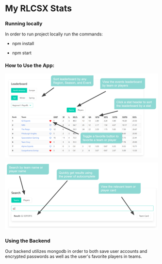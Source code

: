 # My RLCSX Stats


### Running locally

In order to run project locally run the commands:

- npm install

- npm start

### How to Use the App:

<p align="center">
  <img src="diagrams\Leaderboard Features.PNG" title="hover text">
</p>

<p align="center">
  <img src="diagrams\Search Features.PNG" title="hover text">
</p>

### Using the Backend

Our backend utilizes mongodb in order to both save user accounts and encrypted passwords as well as the user's favorite players in teams.  
